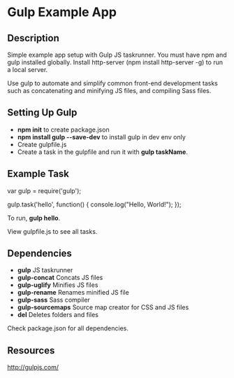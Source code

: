 <h1>Gulp Example App</h1>

<h2>Description</h2>

<p>Simple example app setup with Gulp JS taskrunner. You must have npm and gulp installed globally. Install http-server (npm install http-server -g) to run a local server.</p>

<p>Use gulp to automate and simplify common front-end development tasks such as concatenating and minifying JS files, and compiling Sass files.</p>

<h2>Setting Up Gulp</h2>

<ul>
  <li><strong>npm init</strong> to create package.json</li>
  <li><strong>npm install gulp --save-dev</strong> to install gulp in dev env only</li>
  <li>Create gulpfile.js</li>
  <li>Create a task in the gulpfile and run it with <strong>gulp taskName</strong>.
</ul>

<h2>Example Task</h2>

var gulp = require('gulp');

<p>
gulp.task('hello', function() {
  console.log("Hello, World!");
});
</p>

To run, <strong>gulp hello</strong>.

<p>View gulpfile.js to see all tasks.</p>

<h2>Dependencies</h2>

<ul>
  <li><strong>gulp</strong> JS taskrunner</li>
  <li><strong>gulp-concat</strong> Concats JS files</li>
  <li><strong>gulp-uglify</strong> Minifies JS files</li>
  <li><strong>gulp-rename</strong> Renames minified JS file</li>
  <li><strong>gulp-sass</strong> Sass compiler</li>
  <li><strong>gulp-sourcemaps</strong> Source map creator for CSS and JS files</li>
  <li><strong>del</strong> Deletes folders and files</li>
</ul>

<p>Check package.json for all dependencies.</p>

<h2>Resources</h2>

http://gulpjs.com/

